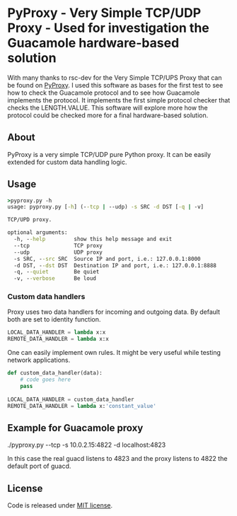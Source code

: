 # PyProxy - Very Simple TCP/UDP Proxy - Used for investigation the Guacamole hardware-based solution

With many thanks to rsc-dev for the Very Simple TCP/UPS Proxy that can be found on [PyProxy](https://github.com/rsc-dev/pyproxy/blob/master/LICENSE). I used this software as bases for the first test to see how to check the Guacamole protocol and to see how Guacamole implements the protocol. It implements the first simple protocol checker that checks the LENGTH.VALUE. This software will explore more how the protocol could be checked more for a final hardware-based solution.

## About
PyProxy is a very simple TCP/UDP pure Python proxy.
It can be easily extended for custom data handling logic.

## Usage
```cmd
>pyproxy.py -h
usage: pyproxy.py [-h] (--tcp | --udp) -s SRC -d DST [-q | -v]

TCP/UPD proxy.

optional arguments:
  -h, --help         show this help message and exit
  --tcp              TCP proxy
  --udp              UDP proxy
  -s SRC, --src SRC  Source IP and port, i.e.: 127.0.0.1:8000
  -d DST, --dst DST  Destination IP and port, i.e.: 127.0.0.1:8888
  -q, --quiet        Be quiet
  -v, --verbose      Be loud
```

### Custom data handlers
Proxy uses two data handlers for incoming and outgoing data.
By default both are set to identity function. 
```python
LOCAL_DATA_HANDLER = lambda x:x
REMOTE_DATA_HANDLER = lambda x:x
```

One can easily implement own rules. It might be very useful while testing network applications.
```python
def custom_data_handler(data):
    # code goes here
    pass
    
LOCAL_DATA_HANDLER = custom_data_handler
REMOTE_DATA_HANDLER = lambda x:'constant_value'
```

## Example for Guacamole proxy
./pyproxy.py --tcp -s 10.0.2.15:4822 -d localhost:4823

In this case the real guacd listens to 4823 and the proxy listens to 4822 the default port of guacd.

## License
Code is released under [MIT license](https://github.com/macsnoeren/guacamole-datadiode/blob/main/LICENSE).
